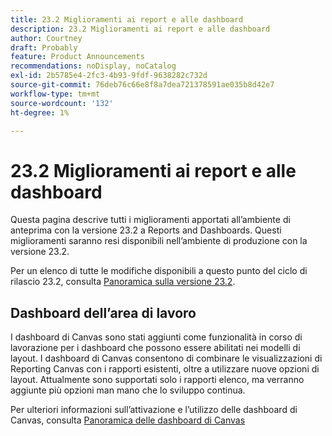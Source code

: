 ```yaml
---
title: 23.2 Miglioramenti ai report e alle dashboard
description: 23.2 Miglioramenti ai report e alle dashboard
author: Courtney
draft: Probably
feature: Product Announcements
recommendations: noDisplay, noCatalog
exl-id: 2b5785e4-2fc3-4b93-9fdf-9638282c732d
source-git-commit: 76deb76c66e8f8a7dea721378591ae035b8d42e7
workflow-type: tm+mt
source-wordcount: '132'
ht-degree: 1%

---
```


# 23.2 Miglioramenti ai report e alle dashboard

Questa pagina descrive tutti i miglioramenti apportati all’ambiente di anteprima con la versione 23.2 a Reports and Dashboards. Questi miglioramenti saranno resi disponibili nell’ambiente di produzione con la versione 23.2.

Per un elenco di tutte le modifiche disponibili a questo punto del ciclo di rilascio 23.2, consulta [Panoramica sulla versione 23.2](/help/quicksilver/product-announcements/product-releases/23.2-release-activity/23-2-release-overview.md).

## Dashboard dell’area di lavoro

I dashboard di Canvas sono stati aggiunti come funzionalità in corso di lavorazione per i dashboard che possono essere abilitati nei modelli di layout. I dashboard di Canvas consentono di combinare le visualizzazioni di Reporting Canvas con i rapporti esistenti, oltre a utilizzare nuove opzioni di layout. Attualmente sono supportati solo i rapporti elenco, ma verranno aggiunte più opzioni man mano che lo sviluppo continua.

Per ulteriori informazioni sull’attivazione e l’utilizzo delle dashboard di Canvas, consulta [Panoramica delle dashboard di Canvas](/help/quicksilver/reports-and-dashboards/dashboards/creating-and-managing-dashboards/canvas-dashboards-overview.md)
